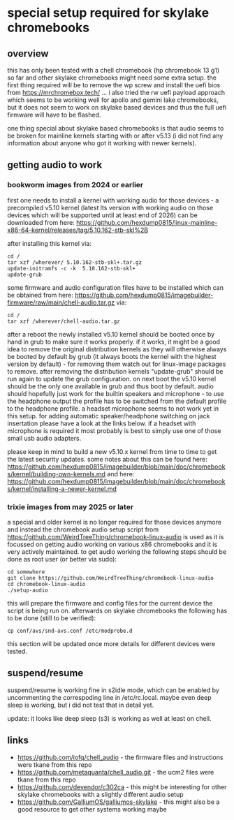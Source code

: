 # special setup required for skylake chromebooks

## overview

this has only been tested with a chell chromebook (hp chromebook 13 g1) so far
and other skylake chromebooks might need some extra setup. the first thing
required will be to remove the wp screw and install the uefi bios from
https://mrchromebox.tech/ ... i also tried the rw uefi payload approach which
seems to be working well for apollo and gemini lake chromebooks, but it does
not seem to work on skylake based devices and thus the full uefi firmware will
have to be flashed.

one thing special about skylake based chromebooks is that audio seems to be
broken for mainline kernels starting with or after v5.13 (i did not find any
information about anyone who got it working with newer kernels).

## getting audio to work

### bookworm images from 2024 or earlier

first one needs to install a kernel with working audio for those devices - a
precompiled v5.10 kernel (latest lts version with working audio on those
devices which will be supported until at least end of 2026) can be downloaded
from here:
https://github.com/hexdump0815/linux-mainline-x86-64-kernel/releases/tag/5.10.162-stb-skl%2B

after installing this kernel via:
```
cd /
tar xzf /wherever/ 5.10.162-stb-skl+.tar.gz
update-initramfs -c -k  5.10.162-stb-skl+
update-grub
```
some firmware and audio configuration files have to be installed which can be
obtained from here:
https://github.com/hexdump0815/imagebuilder-firmware/raw/main/chell-audio.tar.gz
via:
```
cd /
tar xzf /wherever/chell-audio.tar.gz
```

after a reboot the newly installed v5.10 kernel should be booted once by hand
in grub to make sure it works properly. if it works, it might be a good idea
to remove the original distribution kernels as they will otherwise always be
booted by default by grub (it always boots the kernel with the highest version
by default) - for removing them watch out for linux-image packages to remove.
after removing the distribution kernels "update-grub" should be run again to
update the grub configuration. on next boot the v5.10 kernel should be the
only one available in grub and thus boot by default. audio should hopefully
just work for the builtin speakers and microphone - to use the headphone
output the profile has to be switched from the default profile to the
headphone profile. a headset microphone seems to not work yet in this setup.
for adding automatic speaker/headphone switching on jack insertation please
have a look at the links below. if a headset with microphone is required it
most probably is best to simply use one of those small usb audio adapters.

please keep in mind to build a new v5.10.x kernel from time to time to get
the latest security updates. some notes about this can be found here:
https://github.com/hexdump0815/imagebuilder/blob/main/doc/chromebooks/kernel/building-own-kernels.md
and here:
https://github.com/hexdump0815/imagebuilder/blob/main/doc/chromebooks/kernel/installing-a-newer-kernel.md

### trixie images from may 2025 or later

a special and older kernel is no longer required for those devices
anymore and instead the chromebook audio setup script from
https://github.com/WeirdTreeThing/chromebook-linux-audio is used as it is
focussed on getting audio working on various x86 chromebooks and it is very
actively maintained. to get audio working
the following steps should be done as root user (or better via sudo):

```
cd somewhere
git clone https://github.com/WeirdTreeThing/chromebook-linux-audio
cd chromebook-linux-audio
./setup-audio
```

this will prepare the firmware and config files for the current device the
script is being run on. afterwards on skylake chromebooks the following has
to be done (still to be verified):

```
cp conf/avs/snd-avs.conf /etc/modprobe.d
```
this section will be updated once more details for different devices were tested.

## suspend/resume

suspend/resume is working fine in s2idle mode, which can be enabled by
uncommenting the correspoding line in /etc/rc.local. maybe even deep sleep
is working, but i did not test that in detail yet.

update: it looks like deep sleep (s3) is working as well at least on chell.

## links

- https://github.com/iofq/chell_audio - the firmware files and instructions were tkane from this repo
- https://github.com/metaquanta/chell_audio.git - the ucm2 files were tkane from this repo
- https://github.com/devendor/c302ca - this might be interesting for other skylake chromebooks with a slightly different audio setup
- https://github.com/GalliumOS/galliumos-skylake - this might also be a good resource to get other systems working maybe
